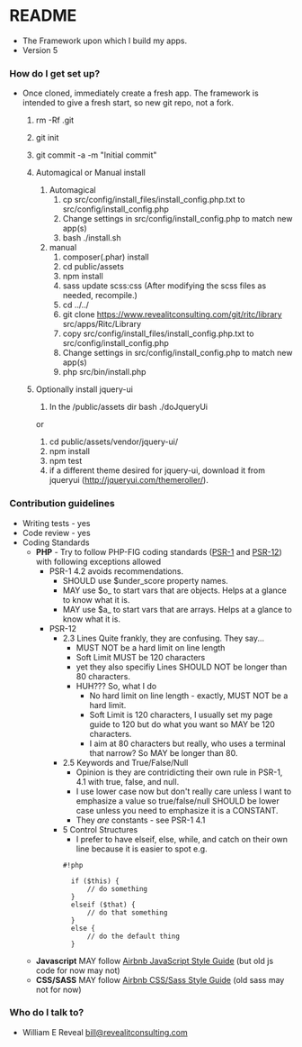 # README #

* The Framework upon which I build my apps.
* Version 5

### How do I get set up? ###

* Once cloned, immediately create a fresh app. The framework is intended to give a fresh start, so new git repo, not a fork.
    1. rm -Rf .git
    2. git init
    3. git commit -a -m "Initial commit"
    4. Automagical or Manual install
       1. Automagical
          1. cp src/config/install_files/install_config.php.txt to src/config/install_config.php
          1. Change settings in src/config/install_config.php to match new app(s)
          1. bash ./install.sh
       2. manual
          1. composer(.phar) install
          2. cd public/assets
          3. npm install
          4. sass update scss:css (After modifying the scss files as needed, recompile.)
          5. cd ../../
          6. git clone https://www.revealitconsulting.com/git/ritc/library src/apps/Ritc/Library
          7. copy src/config/install_files/install_config.php.txt to src/config/install_config.php
          8. Change settings in src/config/install_config.php to match new app(s)
          9. php src/bin/install.php
    5. Optionally install jquery-ui
       1. In the /public/assets dir  bash ./doJqueryUi

	   or

       1. cd public/assets/vendor/jquery-ui/
       2. npm install
       3. npm test
       4. if a different theme desired for jquery-ui, download it from jqueryui (http://jqueryui.com/themeroller/).

### Contribution guidelines ###

* Writing tests - yes
* Code review - yes
* Coding Standards
  * **PHP** - Try to follow PHP-FIG coding standards ([PSR-1][fig1] and [PSR-12][fig12]) with following exceptions allowed
      * PSR-1 4.2 avoids recommendations.
          * SHOULD use $under_score property names.
          * MAY use $o_ to start vars that are objects. Helps at a glance to know what it is.
          * MAY use $a_ to start vars that are arrays. Helps at a glance to know what it is.
      * PSR-12
          * 2.3 Lines Quite frankly, they are confusing. They say...
              - MUST NOT be a hard limit on line length
              - Soft Limit MUST be 120 characters
              - yet they also specifiy Lines SHOULD NOT be longer than 80 characters.
              - HUH??? So, what I do
                  - No hard limit on line length - exactly, MUST NOT be a hard limit.
                  - Soft Limit is 120 characters, I usually set my page guide to 120 but do what you want so MAY be 120 characters.
                  - I aim at 80 characters but really, who uses a terminal that narrow? So MAY be longer than 80.
          * 2.5 Keywords and True/False/Null
              - Opinion is they are contridicting their own rule in PSR-1, 4.1 with true, false, and null.
              - I use lower case now but don't really care unless I want to emphasize a value so true/false/null SHOULD be lower case unless you need to emphasize it is a CONSTANT.
              - They _are_ constants - see PSR-1 4.1
          * 5 Control Structures
              - I prefer to have elseif, else, while, and catch on their own line because it is easier to spot e.g.
               ```
               #!php
    
                 if ($this) {
                     // do something
                 }
                 elseif ($that) {
                     // do that something
                 }
                 else {
                     // do the default thing
                 }
              ```
  * **Javascript** MAY follow [Airbnb JavaScript Style Guide][airbnb] (but old js code for now may not)
  * **CSS/SASS** MAY follow [Airbnb CSS/Sass Style Guide][airbnbsass] (old sass may not for now)

### Who do I talk to? ###

* William E Reveal <bill@revealitconsulting.com>

[fig1]: https://www.php-fig.org/psr/psr-1/
[fig12]: https://www.php-fig.org/psr/psr-12/
[airbnb]: https://github.com/airbnb/javascript/
[airbnbsass]: https://github.com/airbnb/css